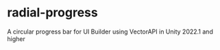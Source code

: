 # radial-progress
A circular progress bar for UI Builder using VectorAPI in Unity 2022.1 and higher
